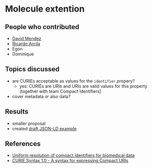# Molecule extention

## People who contributed

- [David Mendez](https://github.com/nclopezo)
- [Ricardo Arcila](https://github.com/ricardoaat)
- Egon
- Dominique

## Topics discussed

- are CURIEs acceptable as values for the `identifier` propery?
    - yes: CURIEs are URIs and URIs are valid values for this property (together with team Compact Identifiers]
- cover metadata or also data?

## Results

- smaller proposal
- created [draft JSON-LD example](https://github.com/elixir-europe/BioHackathon/blob/master/interoperability/Bioschemas/Molecule_example_dopamine.json)


## References

- [Uniform resolution of compact identifiers for biomedical data](https://www.nature.com/articles/sdata201829)
- [CURIE Syntax 1.0 - A syntax for expressing Compact URIs](https://www.w3.org/TR/2010/NOTE-curie-20101216/)
